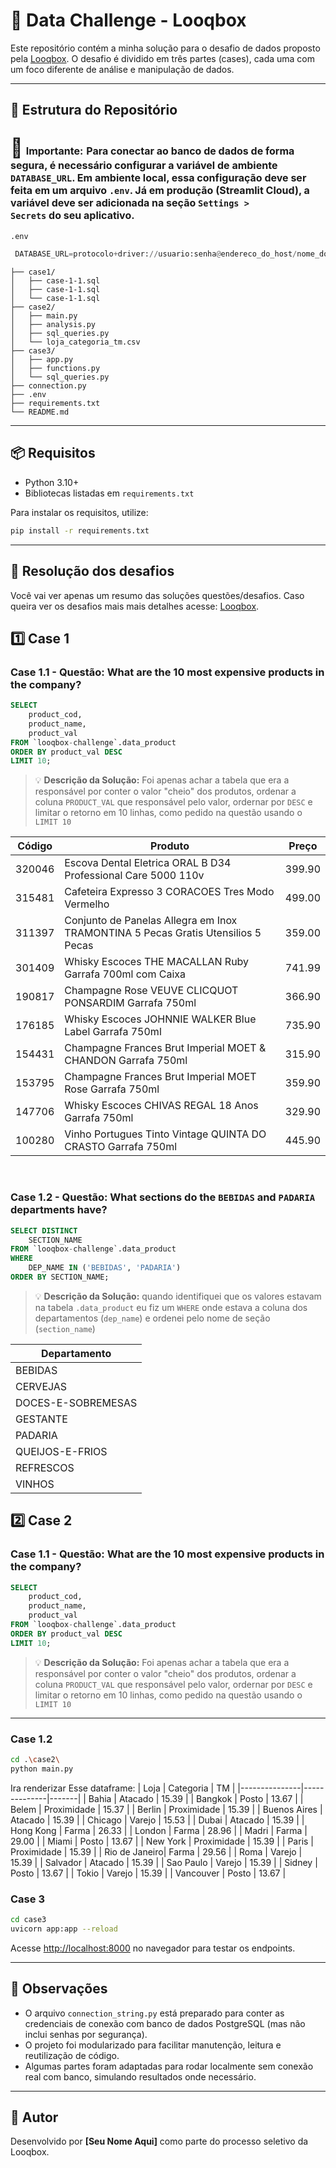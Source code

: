 # 🚀 Data Challenge - Looqbox

Este repositório contém a minha solução para o desafio de dados proposto pela [Looqbox](https://github.com/looqbox/data-challenge). O desafio é dividido em três partes (cases), cada uma com um foco diferente de análise e manipulação de dados.

---

## 📁 Estrutura do Repositório

<span style="font-size: 30px;">🚨</span>
<span style="font-size: 16px; font-weight: bold;">Importante:</span>
<span style="font-size: 16px;">
Para conectar ao banco de dados de forma segura, é necessário configurar a variável de ambiente <code>DATABASE_URL</code>.
Em ambiente local, essa configuração deve ser feita em um arquivo <code>.env</code>.
Já em produção (Streamlit Cloud), a variável deve ser adicionada na seção <code>Settings > Secrets</code> do seu aplicativo.
</span>
---

`.env`
 ``` py
  DATABASE_URL=protocolo+driver://usuario:senha@endereco_do_host/nome_do_banco
```

```
├── case1/
│   ├── case-1-1.sql
│   ├── case-1-1.sql
│   └── case-1-1.sql
├── case2/
│   ├── main.py
│   ├── analysis.py
│   ├── sql_queries.py
│   └── loja_categoria_tm.csv
├── case3/
│   ├── app.py
│   ├── functions.py
│   └── sql_queries.py
├── connection.py
├── .env
├── requirements.txt
└── README.md
```

---

## 📦 Requisitos

- Python 3.10+
- Bibliotecas listadas em `requirements.txt`

Para instalar os requisitos, utilize:

```bash
pip install -r requirements.txt
```

___
## 🧠 Resolução dos desafios  
Você vai ver apenas um resumo das soluções questões/desafios.
Caso queira ver os desafios mais mais detalhes acesse: [Looqbox](https://github.com/looqbox/data-challenge).


## 1️⃣ Case 1

### **Case 1.1** - **Questão**: What are the 10 most expensive products in the company?

```sql
SELECT
    product_cod,
    product_name,
    product_val
FROM `looqbox-challenge`.data_product
ORDER BY product_val DESC
LIMIT 10;
```

> 💡 **Descrição da Solução:** Foi apenas achar a tabela que era a responsável por conter o valor "cheio" dos produtos, ordenar a coluna `PRODUCT_VAL` que responsável pelo valor, ordernar por `DESC` e limitar o retorno em 10 linhas, como pedido na questão usando o `LIMIT 10`

| Código  | Produto                                                                 | Preço  |
|---------|-------------------------------------------------------------------------|------------|
| 320046  | Escova Dental Eletrica ORAL B D34 Professional Care 5000 110v           | 399.90     |
| 315481  | Cafeteira Expresso 3 CORACOES Tres Modo Vermelho                        | 499.00     |
| 311397  | Conjunto de Panelas Allegra em Inox TRAMONTINA 5 Pecas Gratis Utensilios 5 Pecas | 359.00     |
| 301409  | Whisky Escoces THE MACALLAN Ruby Garrafa 700ml com Caixa                | 741.99     |
| 190817  | Champagne Rose VEUVE CLICQUOT PONSARDIM Garrafa 750ml                   | 366.90     |
| 176185  | Whisky Escoces JOHNNIE WALKER Blue Label Garrafa 750ml                  | 735.90     |
| 154431  | Champagne Frances Brut Imperial MOET & CHANDON Garrafa 750ml            | 315.90     |
| 153795  | Champagne Frances Brut Imperial MOET Rose Garrafa 750ml                 | 359.90     |
| 147706  | Whisky Escoces CHIVAS REGAL 18 Anos Garrafa 750ml                       | 329.90     |
| 100280  | Vinho Portugues Tinto Vintage QUINTA DO CRASTO Garrafa 750ml            | 445.90     |



<br>

### **Case 1.2** - **Questão**: What sections do the ``BEBIDAS`` and ``PADARIA`` departments have?

```sql
SELECT DISTINCT
    SECTION_NAME
FROM `looqbox-challenge`.data_product
WHERE
    DEP_NAME IN ('BEBIDAS', 'PADARIA')
ORDER BY SECTION_NAME;
```

> 💡 **Descrição da Solução:** quando identifiquei que os valores estavam na tabela `.data_product` eu fiz um `WHERE` onde estava a coluna dos departamentos (`dep_name`) e ordenei pelo nome de seção (`section_name`)

| Departamento          |
|----------------------|
| BEBIDAS              |
| CERVEJAS             |
| DOCES-E-SOBREMESAS   |
| GESTANTE             |
| PADARIA              |
| QUEIJOS-E-FRIOS      |
| REFRESCOS            |
| VINHOS               |



## 2️⃣ Case 2

### **Case 1.1** - **Questão**: What are the 10 most expensive products in the company?

```sql
SELECT
    product_cod,
    product_name,
    product_val
FROM `looqbox-challenge`.data_product
ORDER BY product_val DESC
LIMIT 10;
```

> 💡 **Descrição da Solução:** Foi apenas achar a tabela que era a responsável por conter o valor "cheio" dos produtos, ordenar a coluna `PRODUCT_VAL` que responsável pelo valor, ordernar por `DESC` e limitar o retorno em 10 linhas, como pedido na questão usando o `LIMIT 10`


___
### Case 1.2

```bash
cd .\case2\      
python main.py
```

Ira renderizar Esse dataframe:
| Loja          | Categoria    | TM    |
|---------------|--------------|-------|
| Bahia         | Atacado      | 15.39 |
| Bangkok       | Posto        | 13.67 |
| Belem         | Proximidade  | 15.37 |
| Berlin        | Proximidade  | 15.39 |
| Buenos Aires  | Atacado      | 15.39 |
| Chicago       | Varejo       | 15.53 |
| Dubai         | Atacado      | 15.39 |
| Hong Kong     | Farma        | 26.33 |
| London        | Farma        | 28.96 |
| Madri         | Farma        | 29.00 |
| Miami         | Posto        | 13.67 |
| New York      | Proximidade  | 15.39 |
| Paris         | Proximidade  | 15.39 |
| Rio de Janeiro| Farma        | 29.56 |
| Roma          | Varejo       | 15.39 |
| Salvador      | Atacado      | 15.39 |
| Sao Paulo     | Varejo       | 15.39 |
| Sidney        | Posto        | 13.67 |
| Tokio         | Varejo       | 15.39 |
| Vancouver     | Posto        | 13.67 |


### Case 3

```bash
cd case3
uvicorn app:app --reload
```

Acesse [http://localhost:8000](http://localhost:8000) no navegador para testar os endpoints.

---

## 📌 Observações

- O arquivo `connection_string.py` está preparado para conter as credenciais de conexão com banco de dados PostgreSQL (mas não inclui senhas por segurança).
- O projeto foi modularizado para facilitar manutenção, leitura e reutilização de código.
- Algumas partes foram adaptadas para rodar localmente sem conexão real com banco, simulando resultados onde necessário.

---

## 🧠 Autor

Desenvolvido por **[Seu Nome Aqui]** como parte do processo seletivo da Looqbox.